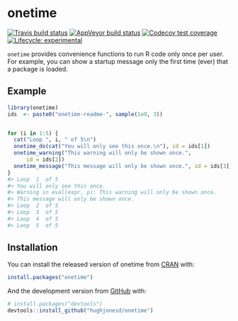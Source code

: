 
# onetime

<!-- README.md is generated from README.Rmd. Please edit that file -->

<!-- badges: start -->

[![Travis build
status](https://travis-ci.org/hughjonesd/onetime.svg?branch=master)](https://travis-ci.org/hughjonesd/onetime)
[![AppVeyor build
status](https://ci.appveyor.com/api/projects/status/github/hughjonesd/onetime?branch=master&svg=true)](https://ci.appveyor.com/project/hughjonesd/onetime)
[![Codecov test
coverage](https://codecov.io/gh/hughjonesd/onetime/branch/master/graph/badge.svg)](https://codecov.io/gh/hughjonesd/onetime?branch=master)
[![Lifecycle:
experimental](https://img.shields.io/badge/lifecycle-experimental-orange.svg)](https://www.tidyverse.org/lifecycle/#experimental)
<!-- badges: end -->

`onetime` provides convenience functions to run R code only once per
user. For example, you can show a startup message only the first time
(ever) that a package is loaded.

## Example

``` r
library(onetime)
ids  <- paste0("onetime-readme-", sample(1e9, 3))


for (i in 1:5) {
  cat("Loop ", i, " of 5\n")
  onetime_do(cat("You will only see this once.\n"), id = ids[1])
  onetime_warning("This warning will only be shown once.", 
      id = ids[2])
  onetime_message("This message will only be shown once.", id = ids[3])
}
#> Loop  1  of 5
#> You will only see this once.
#> Warning in eval(expr, p): This warning will only be shown once.
#> This message will only be shown once.
#> Loop  2  of 5
#> Loop  3  of 5
#> Loop  4  of 5
#> Loop  5  of 5
```

## Installation

You can install the released version of onetime from
[CRAN](https://CRAN.R-project.org) with:

``` r
install.packages("onetime")
```

And the development version from [GitHub](https://github.com/) with:

``` r
# install.packages("devtools")
devtools::install_github("hughjonesd/onetime")
```
